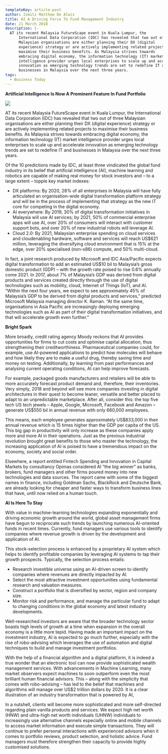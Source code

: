 ```yaml
---
templateKey: article-post
author: Ismitz Matthew De Alwis
title: AI A Driving Force To Fund Management Industry
date: 21 March 2018
description: |-
  AT its recent Malaysia FutureScape event in Kuala Lumpur, the
      International Data Corporation (IDC) has revealed that two out of three
      Malaysian organisations are either planning their DX (digital
      experience) strategy or are actively implementing related projects to
      maximise their business benefits. As Malaysia strives towards
      embracing digital economy, the information technology (IT) market
      intelligence provider urges local enterprises to scale up and accelerate
      innovation as emerging technology trends are set to redefine IT and
      businesses in Malaysia over the next three years.
tags:
  - Business Today
---
```

**Artificial Intelligence Is Now A Prominent Feature In Fund Portfolio</h2>**

![](/img/2018-03-21-business-today-ai-a-driving-force-to-fund-management-industry.png)

<p>AT its recent Malaysia FutureScape event in Kuala Lumpur, the
    International Data Corporation (IDC) has revealed that two out of three
    Malaysian organisations are either planning their DX (digital
    experience) strategy or are actively implementing related projects to
    maximise their business benefits. As Malaysia strives towards
    embracing digital economy, the information technology (IT) market
    intelligence provider urges local enterprises to scale up and accelerate
    innovation as emerging technology trends are set to redefine IT and
    businesses in Malaysia over the next three years.</p>

<p>Of the 10 predictions made by IDC, at least three vindicated the global fund industry in its
    belief that artificial intelligence (AI), machine learning and robotics are capable of making
    real money for stock investors and – to a large extent – topple key market indexes:</p>
    <ul>
        <li>DX platforms: By 2020, 28% of all enterprises in Malaysia will have fully
            articulated an organisation-wide digital transformation platform strategy and will be
            in the process of implementing that strategy as the new IT core for competing in
            the digital economy.</li>
        <li>AI everywhere: By 2019, 30% of digital transformation initiatives in Malaysia will
            use AI services; by 2021, 50% of commercial enterprise apps will use AI, over
            20% of consumers will interact with customer support bots, and over 20% of new
            industrial robots will leverage AI.</li>
        <li>Cloud 2.0: By 2021, Malaysian enterprise spending on cloud services and cloudenabling hardware, software and services will reach US$621 million, leveraging
            the diversifying cloud environment that is 15% at the edge, over 20% specialised
            (non-x86) compute, and 50% multi-cloud.</li>
    </ul>

<p>In fact, a joint research produced by Microsoft and IDC Asia/Pacific expects digital
    transformation to add an estimated US$10 bil to Malaysia’s gross domestic product
    (GDP) – with the growth rate poised to rise 0.6% annually come 2021. In 2017, about 7%
    of Malaysia’s GDP was derived from digital products and services created directly
    through the use of digital technologies such as mobility, cloud, Internet of Things (IoT),
    and AI. “Within the next four years, we expect to see approximately 45% of Malaysia’s
    GDP to be derived from digital products and services,” predicted Microsoft Malaysia
    managing director K. Raman. “At the same time, organisations in Asia Pacific are
    increasingly deploying emerging technologies such as AI as part of their digital
    transformation initiatives, and that will accelerate growth even further.”</p>

**Bright Spark</h3>**

<p>More broadly, credit rating agency Moody reckons that AI provides opportunities for firms
    to cut costs and optimise capital allocation, thus strengthening their creditworthiness.
    Pharmaceutical companies could, for example, use AI-powered applications to predict
    how molecules will behave and how likely they are to make a useful drug, thereby saving
    time and money on testing. Additionally, by learning from past performances and
    analysing current operating conditions, AI can help improve forecasts.</p>

<p>For example, packaged goods manufacturers and retailers will be able to more
    accurately forecast product demand and, therefore, their inventories. Very simply, 2018
    and beyond will see more companies investing in digital architectures in their quest to
    become leaner, versatile and better placed to adapt to an unpredictable marketplace.
    After all, consider this: the top five tech US tech jewels – Apple, Google, Microsoft,
    Facebook and Amazon – generate US$550 bil in annual revenue with only 660,000
    employees. </p>

<p>This means, each employee generates approximately US$833,000 in their annual
    revenue which is 15 times higher than the GDP per capita of the US. This big gap in
    productivity will only increase as these companies apply more and more AI in their
    operations. Just as the previous industrial revolution brought great benefits to those who
    master the technology, the increasing application of AI is poised to have a tremendous
    impact on the economy, society and social order.</p>

<p>Elsewhere, a report entitled Fintech Spending and Innovation in Capital Markets by
    consultancy Opimas considered AI “the big winner” as banks, brokers, fund managers
    and other firms poured money into new technologies and data sources. The report came with some of the biggest names in finance, including Goldman Sachs, BlackRock and
    Deutsche Bank, are already looking for cheaper and faster ways to transform business
    lines that have, until now relied on a human touch.</p>

**AI Is Here To Stay</h3>**

<p>With value in machine-learning technologies expanding exponentially and driving
    economic growth around the world, global asset management firms have begun to
    reciprocate such trends by launching numerous AI-oriented funds in recent times.
    Currently, fund managers use various tools to identify companies where revenue growth
    is driven by the development and application of AI. </p>

<p>This stock-selection process is enhanced by a proprietary AI system which helps to
    identify profitable companies by leveraging AI systems to tap their growth prospects.
    Typically, the selection process entails:
    </p>
    <ul>
        <li>Research investible universe using an AI-driven screen to identify companies
            where revenues are directly impacted by AI.</li>
        <li>Select the most attractive investment opportunities using fundamental research
            and valuation measures.</li>
        <li>Construct a portfolio that is diversified by sector, region and company size.</li>
        <li>Monitor risk and performance, and manage the particular fund to adapt to
            changing conditions in the global economy and latest industry developments.</li>
    </ul>  

<p>Well-researched investors are aware that the broader technology sector boasts high
    levels of growth at a time when expansion in the overall economy is a little more tepid.
    Having made an important impact on the investment industry, AI is expected to go much
    further, especially with the rise of robo-advising which leverages the use of automation
    and digital techniques to build and manage investment portfolios.
    </p>

<p>With the help of a financial algorithm and a digital platform, it is indeed a true wonder that
    an electronic tool can now provide sophisticated wealth management services. With
    advancements in Machine Learning, many market observers expect machines to soon
    outperform even the most brilliant human financial advisors. This – along with the
    simplicity that comes with robo-advising – has led to the belief that machines and
    algorithms will manage over US$2 trillion dollars by 2020. It is a clear illustration of an
    industry transformation that is powered by AI, </p>

<p>In a nutshell, clients will become more sophisticated and more self-directed regarding
    plain vanilla products and services. We expect high net worth (HNW) and ultra-high net
    worth individuals (UHNW) individuals to increasingly use alternative channels especially
    online and mobile channels to access market information and execute simple
    transactions. They will continue to prefer personal interactions with experienced advisors
    when it comes to portfolio reviews, product selection, and holistic advice. Fund managers
    must therefore strengthen their capacity to provide highly customised solutions.
    </p>